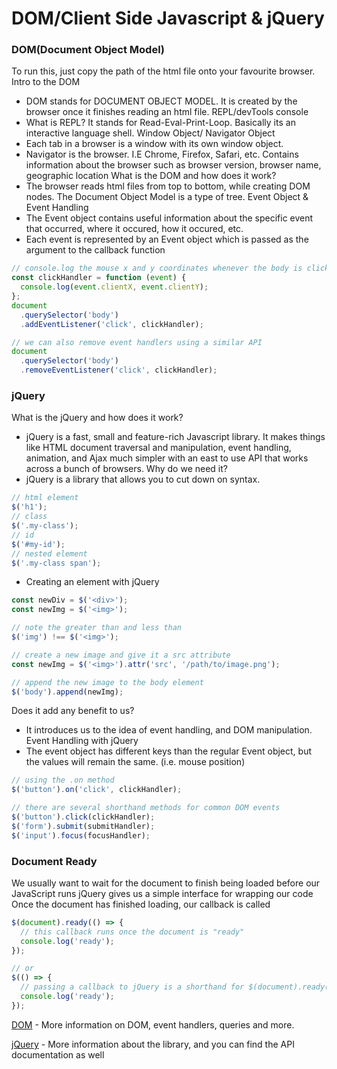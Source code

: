 # DOM/Client Side Javascript & jQuery

### DOM(Document Object Model)
To run this, just copy the path of the html file onto your favourite browser.
Intro to the DOM
- DOM stands for DOCUMENT OBJECT MODEL. It is created by the browser once it finishes reading an html file.
REPL/devTools console
- What is REPL? It stands for Read-Eval-Print-Loop. Basically its an interactive language shell.
Window Object/ Navigator Object
- Each tab in a browser is a window with its own window object.
- Navigator is the browser. I.E Chrome, Firefox, Safari, etc. Contains information about the browser such as browser version, browser name, geographic location
What is the DOM and how does it work?
- The browser reads html files from top to bottom, while creating DOM nodes. The Document Object Model is a type of tree.
Event Object & Event Handling
- The Event object contains useful information about the specific event that occurred, where it occured, how it occured, etc.
- Each event is represented by an Event object which is passed as the argument to the callback function
```javascript
// console.log the mouse x and y coordinates whenever the body is clicked
const clickHandler = function (event) {
  console.log(event.clientX, event.clientY);
};
document
  .querySelector('body')
  .addEventListener('click', clickHandler);

// we can also remove event handlers using a similar API
document
  .querySelector('body')
  .removeEventListener('click', clickHandler);
```
### jQuery
What is the jQuery and how does it work?
- jQuery is a fast, small and feature-rich Javascript library. It makes things like HTML document traversal and manipulation, event handling, animation, and Ajax much simpler with an east to use API that works across a bunch of browsers.
Why do we need it?
- jQuery is a library that allows you to cut down on syntax.
```javascript
// html element
$('h1');
// class
$('.my-class');
// id
$('#my-id');
// nested element
$('.my-class span');
```
- Creating an element with jQuery
```javascript
const newDiv = $('<div>');
const newImg = $('<img>');

// note the greater than and less than
$('img') !== $('<img>');

// create a new image and give it a src attribute
const newImg = $('<img>').attr('src', '/path/to/image.png');

// append the new image to the body element
$('body').append(newImg);
```
Does it add any benefit to us?
- It introduces us to the idea of event handling, and DOM manipulation.
Event Handling with jQuery
- The event object has different keys than the regular Event object, but the values will remain the same. (i.e. mouse position)
```javascript
// using the .on method
$('button').on('click', clickHandler);

// there are several shorthand methods for common DOM events
$('button').click(clickHandler);
$('form').submit(submitHandler);
$('input').focus(focusHandler);
```

### Document Ready
We usually want to wait for the document to finish being loaded before our JavaScript runs
jQuery gives us a simple interface for wrapping our code
Once the document has finished loading, our callback is called
```javascript
$(document).ready(() => {
  // this callback runs once the document is "ready"
  console.log('ready');
});

// or
$(() => {
  // passing a callback to jQuery is a shorthand for $(document).ready()
  console.log('ready');
});
```
[DOM](https://www.w3schools.com/js/js_htmldom.asp#:~:text=When%20a%20web%20page%20is,Object%20Model%20of%20the%20page.) - More information on DOM, event handlers, queries and more.

[jQuery](https://jquery.com/) - More information about the library, and you can find the API documentation as well